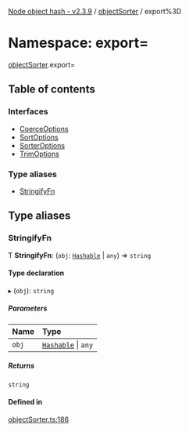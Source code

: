 [Node object hash - v2.3.9](../README.md) / [objectSorter](objectSorter.md) / export%3D

# Namespace: export=

[objectSorter](objectSorter.md).export=

## Table of contents

### Interfaces

- [CoerceOptions](../interfaces/objectSorter.export_.CoerceOptions.md)
- [SortOptions](../interfaces/objectSorter.export_.SortOptions.md)
- [SorterOptions](../interfaces/objectSorter.export_.SorterOptions.md)
- [TrimOptions](../interfaces/objectSorter.export_.TrimOptions.md)

### Type aliases

- [StringifyFn](objectSorter.export_.md#stringifyfn)

## Type aliases

### StringifyFn

Ƭ **StringifyFn**: (`obj`: [`Hashable`](../interfaces/hasher.export_.Hashable.md) \| `any`) => `string`

#### Type declaration

▸ (`obj`): `string`

##### Parameters

| Name  | Type                                                            |
| :---- | :-------------------------------------------------------------- |
| `obj` | [`Hashable`](../interfaces/hasher.export_.Hashable.md) \| `any` |

##### Returns

`string`

#### Defined in

[objectSorter.ts:186](https://github.com/SkeLLLa/node-object-hash/blob/7665e39/src/objectSorter.ts#L186)
